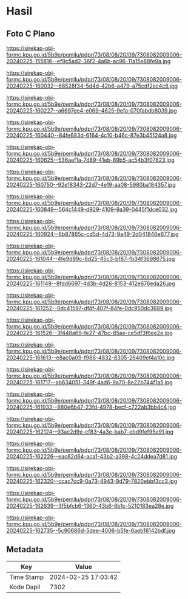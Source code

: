 # Hasil

## Foto C Plano

https://sirekap-obj-formc.kpu.go.id/5b9e/pemilu/pdpr/73/08/08/20/09/7308082009006-20240225-155816--ef9c5ad2-36f2-4a6b-ac96-11a15e88fe9a.jpg

https://sirekap-obj-formc.kpu.go.id/5b9e/pemilu/pdpr/73/08/08/20/09/7308082009006-20240225-160032--68528f34-5d4d-42b6-a479-a75cdf2ec4c6.jpg

https://sirekap-obj-formc.kpu.go.id/5b9e/pemilu/pdpr/73/08/08/20/09/7308082009006-20240225-160227--a6697ee4-e069-4625-9efa-070fabdb8039.jpg

https://sirekap-obj-formc.kpu.go.id/5b9e/pemilu/pdpr/73/08/08/20/09/7308082009006-20240225-160440--84fe683d-6164-4c10-b46c-87e3b45124a8.jpg

https://sirekap-obj-formc.kpu.go.id/5b9e/pemilu/pdpr/73/08/08/20/09/7308082009006-20240225-160625--536aef1a-7d89-41eb-89b5-ac54b3f07823.jpg

https://sirekap-obj-formc.kpu.go.id/5b9e/pemilu/pdpr/73/08/08/20/09/7308082009006-20240225-160750--92e18343-22d7-4e19-aa08-5980ba184357.jpg

https://sirekap-obj-formc.kpu.go.id/5b9e/pemilu/pdpr/73/08/08/20/09/7308082009006-20240225-160849--564c1449-d929-4109-9a39-0445f1dce032.jpg

https://sirekap-obj-formc.kpu.go.id/5b9e/pemilu/pdpr/73/08/08/20/09/7308082009006-20240225-160924--6b87865c-cd5d-4d73-9a49-2d041846e677.jpg

https://sirekap-obj-formc.kpu.go.id/5b9e/pemilu/pdpr/73/08/08/20/09/7308082009006-20240225-161044--4fe9d99c-6d25-45c3-bf87-fb34f3698675.jpg

https://sirekap-obj-formc.kpu.go.id/5b9e/pemilu/pdpr/73/08/08/20/09/7308082009006-20240225-161149--8fdd6697-4d3b-4d26-8153-412e676eda26.jpg

https://sirekap-obj-formc.kpu.go.id/5b9e/pemilu/pdpr/73/08/08/20/09/7308082009006-20240225-161252--0dc41597-df4f-407f-84fe-0dc950dc3689.jpg

https://sirekap-obj-formc.kpu.go.id/5b9e/pemilu/pdpr/73/08/08/20/09/7308082009006-20240225-161526--3f448a69-fe27-47bc-85ae-ce5df3f6ee2e.jpg

https://sirekap-obj-formc.kpu.go.id/5b9e/pemilu/pdpr/73/08/08/20/09/7308082009006-20240225-161613--e8ac0a09-f986-4832-8305-26409ef4a10c.jpg

https://sirekap-obj-formc.kpu.go.id/5b9e/pemilu/pdpr/73/08/08/20/09/7308082009006-20240225-161717--ab634051-349f-4ad6-9a70-8e22b744f1a5.jpg

https://sirekap-obj-formc.kpu.go.id/5b9e/pemilu/pdpr/73/08/08/20/09/7308082009006-20240225-161933--880e6b47-23fd-4978-becf-c722ab3bb4c4.jpg

https://sirekap-obj-formc.kpu.go.id/5b9e/pemilu/pdpr/73/08/08/20/09/7308082009006-20240225-162124--93ac2d9e-cf83-4a3e-bab7-ebd9fef95e91.jpg

https://sirekap-obj-formc.kpu.go.id/5b9e/pemilu/pdpr/73/08/08/20/09/7308082009006-20240225-162226--eac62d64-aca1-43b2-a398-4c24ddea7d81.jpg

https://sirekap-obj-formc.kpu.go.id/5b9e/pemilu/pdpr/73/08/08/20/09/7308082009006-20240225-162320--ccac7cc9-0a73-4943-9d79-7820ebbf3cc3.jpg

https://sirekap-obj-formc.kpu.go.id/5b9e/pemilu/pdpr/73/08/08/20/09/7308082009006-20240225-162639--3f5bfcb6-1360-43b6-8b1c-5210183ea28e.jpg

https://sirekap-obj-formc.kpu.go.id/5b9e/pemilu/pdpr/73/08/08/20/09/7308082009006-20240225-162735--5c90686d-5dee-4006-b5fe-6aeb16142bdf.jpg


## Metadata

| Key        | Value               |
| ---------- | ------------------- |
| Time Stamp | 2024-02-25 17:03:42 |
| Kode Dapil | 7302                |




